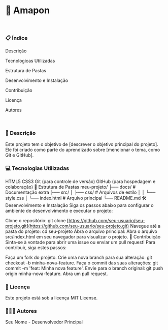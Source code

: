 <h1>🚀 Amapon</h1>
<br>
<h3>📋 Índice</h3>
<p>Descrição</p>
<p>Tecnologicas Utilizadas</p>
<p>Estrutura de Pastas</p>
<p>Desenvolvimento e Instalação</p>
<p>Contribuição</p>
<p>Licença</p>
<p>Autores</p>
<br>
<h3>📄 Descrição</h3>
<p>Este projeto tem o objetivo de [descrever o objetivo principal do projeto]. Ele foi criado como parte do aprendizado sobre [mencionar o tema, como Git e GitHub].</p>

<h3>💻 Tecnologias Utilizadas</h3>
HTML5
CSS3
Git (para controle de versão)
GitHub (para hospedagem e colaboração)
📁 Estrutura de Pastas
meu-projeto/
├── docs/             # Documentação extra
├── src/
│   ├── css/          # Arquivos de estilo
│   │   └── style.css
│   └── index.html    # Arquivo principal
└── README.md
🛠️ Desenvolvimento e Instalação
Siga os passos abaixo para configurar o ambiente de desenvolvimento e executar o projeto:

Clone o repositório:
git clone [https://github.com/seu-usuario/seu-projeto.git](https://github.com/seu-usuario/seu-projeto.git)
Navegue até a pasta do projeto:
cd seu-projeto
Abra o arquivo principal: Abra o arquivo src/index.html em seu navegador para visualizar o projeto.
🤝 Contribuição
Sinta-se à vontade para abrir uma issue ou enviar um pull request! Para contribuir, siga estes passos:

Faça um fork do projeto.
Crie uma nova branch para sua alteração: git checkout -b minha-nova-feature.
Faça o commit das suas alterações: git commit -m 'feat: Minha nova feature'.
Envie para o branch original: git push origin minha-nova-feature.
Abra um pull request.
<h3>📝 Licença</h3>
Este projeto está sob a licença MIT License.

<h3>🧑‍🤝‍🧑 Autores</h3>
Seu Nome - Desenvolvedor Principal